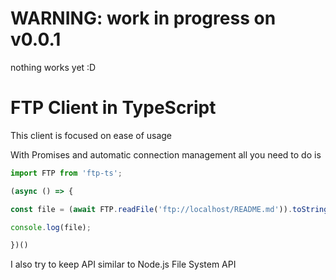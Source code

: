 # WARNING: work in progress on v0.0.1

nothing works yet :D

# FTP Client in TypeScript

This client is focused on ease of usage 
 
With Promises and automatic connection management all you need to do is

```JavaScript
import FTP from 'ftp-ts';

(async () => {

const file = (await FTP.readFile('ftp://localhost/README.md')).toString('utf8');

console.log(file);

})()
```

I also try to keep API similar to Node.js File System API
